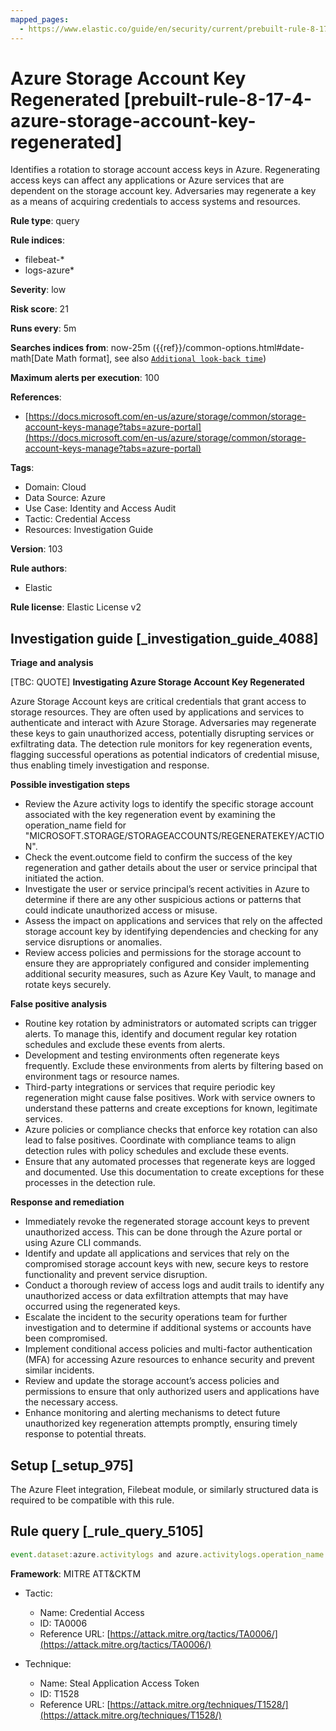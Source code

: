 ```yaml
---
mapped_pages:
  - https://www.elastic.co/guide/en/security/current/prebuilt-rule-8-17-4-azure-storage-account-key-regenerated.html
---
```


# Azure Storage Account Key Regenerated [prebuilt-rule-8-17-4-azure-storage-account-key-regenerated]

Identifies a rotation to storage account access keys in Azure. Regenerating access keys can affect any applications or Azure services that are dependent on the storage account key. Adversaries may regenerate a key as a means of acquiring credentials to access systems and resources.

**Rule type**: query

**Rule indices**:

* filebeat-*
* logs-azure*

**Severity**: low

**Risk score**: 21

**Runs every**: 5m

**Searches indices from**: now-25m ({{ref}}/common-options.html#date-math[Date Math format], see also [`Additional look-back time`](docs-content://solutions/security/detect-and-alert/create-detection-rule.md#rule-schedule))

**Maximum alerts per execution**: 100

**References**:

* [https://docs.microsoft.com/en-us/azure/storage/common/storage-account-keys-manage?tabs=azure-portal](https://docs.microsoft.com/en-us/azure/storage/common/storage-account-keys-manage?tabs=azure-portal)

**Tags**:

* Domain: Cloud
* Data Source: Azure
* Use Case: Identity and Access Audit
* Tactic: Credential Access
* Resources: Investigation Guide

**Version**: 103

**Rule authors**:

* Elastic

**Rule license**: Elastic License v2

## Investigation guide [_investigation_guide_4088]

**Triage and analysis**

[TBC: QUOTE]
**Investigating Azure Storage Account Key Regenerated**

Azure Storage Account keys are critical credentials that grant access to storage resources. They are often used by applications and services to authenticate and interact with Azure Storage. Adversaries may regenerate these keys to gain unauthorized access, potentially disrupting services or exfiltrating data. The detection rule monitors for key regeneration events, flagging successful operations as potential indicators of credential misuse, thus enabling timely investigation and response.

**Possible investigation steps**

* Review the Azure activity logs to identify the specific storage account associated with the key regeneration event by examining the operation_name field for "MICROSOFT.STORAGE/STORAGEACCOUNTS/REGENERATEKEY/ACTION".
* Check the event.outcome field to confirm the success of the key regeneration and gather details about the user or service principal that initiated the action.
* Investigate the user or service principal’s recent activities in Azure to determine if there are any other suspicious actions or patterns that could indicate unauthorized access or misuse.
* Assess the impact on applications and services that rely on the affected storage account key by identifying dependencies and checking for any service disruptions or anomalies.
* Review access policies and permissions for the storage account to ensure they are appropriately configured and consider implementing additional security measures, such as Azure Key Vault, to manage and rotate keys securely.

**False positive analysis**

* Routine key rotation by administrators or automated scripts can trigger alerts. To manage this, identify and document regular key rotation schedules and exclude these events from alerts.
* Development and testing environments often regenerate keys frequently. Exclude these environments from alerts by filtering based on environment tags or resource names.
* Third-party integrations or services that require periodic key regeneration might cause false positives. Work with service owners to understand these patterns and create exceptions for known, legitimate services.
* Azure policies or compliance checks that enforce key rotation can also lead to false positives. Coordinate with compliance teams to align detection rules with policy schedules and exclude these events.
* Ensure that any automated processes that regenerate keys are logged and documented. Use this documentation to create exceptions for these processes in the detection rule.

**Response and remediation**

* Immediately revoke the regenerated storage account keys to prevent unauthorized access. This can be done through the Azure portal or using Azure CLI commands.
* Identify and update all applications and services that rely on the compromised storage account keys with new, secure keys to restore functionality and prevent service disruption.
* Conduct a thorough review of access logs and audit trails to identify any unauthorized access or data exfiltration attempts that may have occurred using the regenerated keys.
* Escalate the incident to the security operations team for further investigation and to determine if additional systems or accounts have been compromised.
* Implement conditional access policies and multi-factor authentication (MFA) for accessing Azure resources to enhance security and prevent similar incidents.
* Review and update the storage account’s access policies and permissions to ensure that only authorized users and applications have the necessary access.
* Enhance monitoring and alerting mechanisms to detect future unauthorized key regeneration attempts promptly, ensuring timely response to potential threats.


## Setup [_setup_975]

The Azure Fleet integration, Filebeat module, or similarly structured data is required to be compatible with this rule.


## Rule query [_rule_query_5105]

```js
event.dataset:azure.activitylogs and azure.activitylogs.operation_name:"MICROSOFT.STORAGE/STORAGEACCOUNTS/REGENERATEKEY/ACTION" and event.outcome:(Success or success)
```

**Framework**: MITRE ATT&CKTM

* Tactic:

    * Name: Credential Access
    * ID: TA0006
    * Reference URL: [https://attack.mitre.org/tactics/TA0006/](https://attack.mitre.org/tactics/TA0006/)

* Technique:

    * Name: Steal Application Access Token
    * ID: T1528
    * Reference URL: [https://attack.mitre.org/techniques/T1528/](https://attack.mitre.org/techniques/T1528/)



